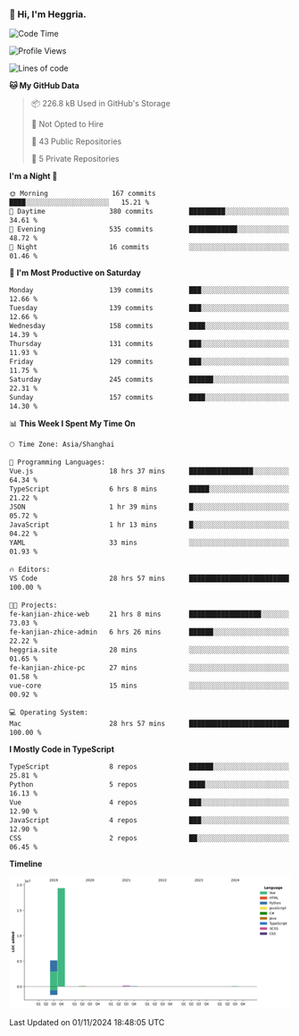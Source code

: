 ### 👋 Hi, I'm Heggria.

<!--START_SECTION:waka-->
![Code Time](http://img.shields.io/badge/Code%20Time-795%20hrs%2029%20mins-blue)

![Profile Views](http://img.shields.io/badge/Profile%20Views-1-blue)

![Lines of code](https://img.shields.io/badge/From%20Hello%20World%20I%27ve%20Written-24.8%20million%20lines%20of%20code-blue)

**🐱 My GitHub Data** 

> 📦 226.8 kB Used in GitHub's Storage 
 > 
> 🚫 Not Opted to Hire
 > 
> 📜 43 Public Repositories 
 > 
> 🔑 5 Private Repositories 
 > 
**I'm a Night 🦉** 

```text
🌞 Morning                167 commits         ████░░░░░░░░░░░░░░░░░░░░░   15.21 % 
🌆 Daytime                380 commits         █████████░░░░░░░░░░░░░░░░   34.61 % 
🌃 Evening                535 commits         ████████████░░░░░░░░░░░░░   48.72 % 
🌙 Night                  16 commits          ░░░░░░░░░░░░░░░░░░░░░░░░░   01.46 % 
```
📅 **I'm Most Productive on Saturday** 

```text
Monday                   139 commits         ███░░░░░░░░░░░░░░░░░░░░░░   12.66 % 
Tuesday                  139 commits         ███░░░░░░░░░░░░░░░░░░░░░░   12.66 % 
Wednesday                158 commits         ████░░░░░░░░░░░░░░░░░░░░░   14.39 % 
Thursday                 131 commits         ███░░░░░░░░░░░░░░░░░░░░░░   11.93 % 
Friday                   129 commits         ███░░░░░░░░░░░░░░░░░░░░░░   11.75 % 
Saturday                 245 commits         ██████░░░░░░░░░░░░░░░░░░░   22.31 % 
Sunday                   157 commits         ████░░░░░░░░░░░░░░░░░░░░░   14.30 % 
```


📊 **This Week I Spent My Time On** 

```text
🕑︎ Time Zone: Asia/Shanghai

💬 Programming Languages: 
Vue.js                   18 hrs 37 mins      ████████████████░░░░░░░░░   64.34 % 
TypeScript               6 hrs 8 mins        █████░░░░░░░░░░░░░░░░░░░░   21.22 % 
JSON                     1 hr 39 mins        █░░░░░░░░░░░░░░░░░░░░░░░░   05.72 % 
JavaScript               1 hr 13 mins        █░░░░░░░░░░░░░░░░░░░░░░░░   04.22 % 
YAML                     33 mins             ░░░░░░░░░░░░░░░░░░░░░░░░░   01.93 % 

🔥 Editors: 
VS Code                  28 hrs 57 mins      █████████████████████████   100.00 % 

🐱‍💻 Projects: 
fe-kanjian-zhice-web     21 hrs 8 mins       ██████████████████░░░░░░░   73.03 % 
fe-kanjian-zhice-admin   6 hrs 26 mins       ██████░░░░░░░░░░░░░░░░░░░   22.22 % 
heggria.site             28 mins             ░░░░░░░░░░░░░░░░░░░░░░░░░   01.65 % 
fe-kanjian-zhice-pc      27 mins             ░░░░░░░░░░░░░░░░░░░░░░░░░   01.58 % 
vue-core                 15 mins             ░░░░░░░░░░░░░░░░░░░░░░░░░   00.92 % 

💻 Operating System: 
Mac                      28 hrs 57 mins      █████████████████████████   100.00 % 
```

**I Mostly Code in TypeScript** 

```text
TypeScript               8 repos             ██████░░░░░░░░░░░░░░░░░░░   25.81 % 
Python                   5 repos             ████░░░░░░░░░░░░░░░░░░░░░   16.13 % 
Vue                      4 repos             ███░░░░░░░░░░░░░░░░░░░░░░   12.90 % 
JavaScript               4 repos             ███░░░░░░░░░░░░░░░░░░░░░░   12.90 % 
CSS                      2 repos             ██░░░░░░░░░░░░░░░░░░░░░░░   06.45 % 
```



**Timeline**

![Lines of Code chart](https://raw.githubusercontent.com/heggria/heggria/main/assets/bar_graph.png)


 Last Updated on 01/11/2024 18:48:05 UTC
<!--END_SECTION:waka-->

